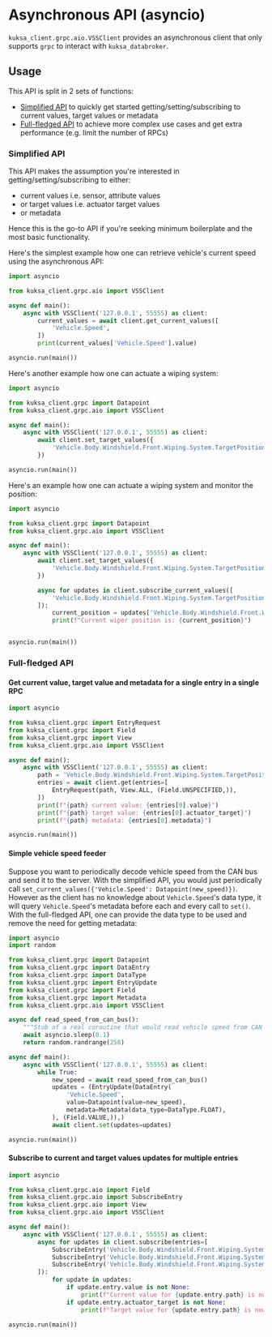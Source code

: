 # Asynchronous API (asyncio)

`kuksa_client.grpc.aio.VSSClient` provides an asynchronous client that only supports `grpc` to interact with `kuksa_databroker`.

## Usage

This API is split in 2 sets of functions:
- [Simplified API](#simplified-api) to quickly get started getting/setting/subscribing to current values, target values or metadata
- [Full-fledged API](#full-fledged-api) to achieve more complex use cases and get extra performance (e.g. limit the number of RPCs)

### Simplified API

This API makes the assumption you're interested in getting/setting/subscribing to either:

- current values i.e. sensor, attribute values
- or target values i.e. actuator target values
- or metadata

Hence this is the go-to API if you're seeking minimum boilerplate and the most basic functionality.

Here's the simplest example how one can retrieve vehicle's current speed using the asynchronous API:
```python
import asyncio

from kuksa_client.grpc.aio import VSSClient

async def main():
    async with VSSClient('127.0.0.1', 55555) as client:
        current_values = await client.get_current_values([
            'Vehicle.Speed',
        ])
        print(current_values['Vehicle.Speed'].value)

asyncio.run(main())
```

Here's another example how one can actuate a wiping system:
```python
import asyncio

from kuksa_client.grpc import Datapoint
from kuksa_client.grpc.aio import VSSClient

async def main():
    async with VSSClient('127.0.0.1', 55555) as client:
        await client.set_target_values({
            'Vehicle.Body.Windshield.Front.Wiping.System.TargetPosition': Datapoint(45),
        })

asyncio.run(main())
```

Here's an example how one can actuate a wiping system and monitor the position:
```python
import asyncio

from kuksa_client.grpc import Datapoint
from kuksa_client.grpc.aio import VSSClient

async def main():
    async with VSSClient('127.0.0.1', 55555) as client:
        await client.set_target_values({
            'Vehicle.Body.Windshield.Front.Wiping.System.TargetPosition': Datapoint(45),
        })

        async for updates in client.subscribe_current_values([
            'Vehicle.Body.Windshield.Front.Wiping.System.TargetPosition',
        ]):
            current_position = updates['Vehicle.Body.Windshield.Front.Wiping.System.TargetPosition'].value
            print(f"Current wiper position is: {current_position}")


asyncio.run(main())
```

### Full-fledged API

#### Get current value, target value and metadata for a single entry in a single RPC

```python
import asyncio

from kuksa_client.grpc import EntryRequest
from kuksa_client.grpc import Field
from kuksa_client.grpc import View
from kuksa_client.grpc.aio import VSSClient

async def main():
    async with VSSClient('127.0.0.1', 55555) as client:
        path = 'Vehicle.Body.Windshield.Front.Wiping.System.TargetPosition'
        entries = await client.get(entries=[
            EntryRequest(path, View.ALL, (Field.UNSPECIFIED,)),
        ])
        print(f"{path} current value: {entries[0].value}")
        print(f"{path} target value: {entries[0].actuator_target}")
        print(f"{path} metadata: {entries[0].metadata}")

asyncio.run(main())
```

#### Simple vehicle speed feeder

Suppose you want to periodically decode vehicle speed from the CAN bus and send it to the server.
With the simplified API, you would just periodically call `set_current_values({'Vehicle.Speed': Datapoint(new_speed)})`.
However as the client has no knowledge about `Vehicle.Speed`'s data type, it will query `Vehicle.Speed`'s metadata
before each and every call to `set()`.
With the full-fledged API, one can provide the data type to be used and remove the need for getting metadata:

```python
import asyncio
import random

from kuksa_client.grpc import Datapoint
from kuksa_client.grpc import DataEntry
from kuksa_client.grpc import DataType
from kuksa_client.grpc import EntryUpdate
from kuksa_client.grpc import Field
from kuksa_client.grpc import Metadata
from kuksa_client.grpc.aio import VSSClient

async def read_speed_from_can_bus():
    """Stub of a real coroutine that would read vehicle speed from CAN bus."""
    await asyncio.sleep(0.1)
    return random.randrange(250)

async def main():
    async with VSSClient('127.0.0.1', 55555) as client:
        while True:
            new_speed = await read_speed_from_can_bus()
            updates = (EntryUpdate(DataEntry(
                'Vehicle.Speed',
                value=Datapoint(value=new_speed),
                metadata=Metadata(data_type=DataType.FLOAT),
            ), (Field.VALUE,)),)
            await client.set(updates=updates)

asyncio.run(main())
```

#### Subscribe to current and target values updates for multiple entries


```python
import asyncio

from kuksa_client.grpc.aio import Field
from kuksa_client.grpc.aio import SubscribeEntry
from kuksa_client.grpc.aio import View
from kuksa_client.grpc.aio import VSSClient

async def main():
    async with VSSClient('127.0.0.1', 55555) as client:
        async for updates in client.subscribe(entries=[
            SubscribeEntry('Vehicle.Body.Windshield.Front.Wiping.System.Frequency', View.FIELDS, (Field.VALUE, Field.ACTUATOR_TARGET)),
            SubscribeEntry('Vehicle.Body.Windshield.Front.Wiping.System.Mode', View.FIELDS, (Field.VALUE, Field.ACTUATOR_TARGET)),
            SubscribeEntry('Vehicle.Body.Windshield.Front.Wiping.System.TargetPosition', View.FIELDS, (Field.VALUE, Field.ACTUATOR_TARGET)),
        ]):
            for update in updates:
                if update.entry.value is not None:
                    print(f"Current value for {update.entry.path} is now: {update.entry.value}")
                if update.entry.actuator_target is not None:
                    print(f"Target value for {update.entry.path} is now: {update.entry.actuator_target}")

asyncio.run(main())
```
